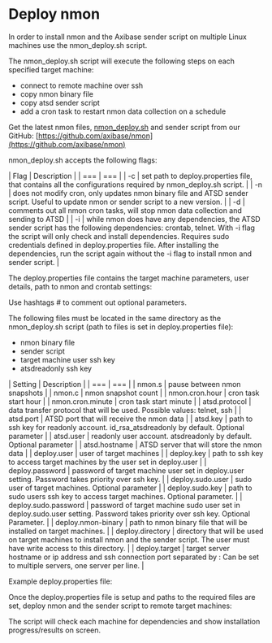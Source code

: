 # Deploy nmon

In order to install nmon and the Axibase sender script on multiple Linux machines use the nmon_deploy.sh script.

The nmon_deploy.sh script will execute the following steps on each specified target machine:


- connect to remote machine over ssh
- copy nmon binary file
- copy atsd sender script
- add a cron task to restart nmon data collection on a schedule


Get the latest nmon files, [nmon_deploy.sh](https://github.com/axibase/nmon/blob/master/nmon_deploy.sh) and sender script from our GitHub: [https://github.com/axibase/nmon](https://github.com/axibase/nmon)

nmon_deploy.sh accepts the following flags:

| Flag | Description | 
| === | === | 
| -c | set path to deploy.properties file, that contains all the configurations required by nmon_deploy.sh script. | 
| -n | does not modify cron, only updates nmon binary file and ATSD sender script. Useful to update nmon or sender script to a new version. | 
| -d | comments out all nmon cron tasks, will stop nmon data collection and sending to ATSD | 
| -i | while nmon does have any dependencies, the ATSD sender script has the following dependencies: crontab, telnet. With -i flag the script will only check and install dependencies. Requires sudo credentials defined in deploy.properties file. After installing the dependencies, run the script again without the -i flag to install nmon and sender script. | 


The deploy.properties file contains the target machine parameters, user details, path to nmon and crontab settings:

Use hashtags # to comment out optional parameters.

The following files must be located in the same directory as the nmon_deploy.sh script (path to files is set in deploy.properties file):


- nmon binary file
- sender script
- target machine user ssh key
- atsdreadonly ssh key


| Setting | Description | 
| === | === | 
| nmon.s | pause between nmon snapshots | 
| nmon.c | nmon snapshot count | 
| nmon.cron.hour | cron task start hour | 
| nmon.cron.minute | cron task start minute | 
| atsd.protocol | data transfer protocol that will be used. Possible values: telnet, ssh | 
| atsd.port | ATSD port that will receive the nmon data | 
| atsd.key | path to ssh key for readonly account. id_rsa_atsdreadonly by default. Optional parameter | 
| atsd.user | readonly user account. atsdreadonly by default. Optional parameter | 
| atsd.hostname | ATSD server that will store the nmon data | 
| deploy.user | user of target machines | 
| deploy.key | path to ssh key to access target machines by the user set in deploy.user | 
| deploy.password | password of target machine user set in deploy.user setting. Password takes priority over ssh key. | 
| deploy.sudo.user | sudo user of target machines. Optional parameter | 
| deploy.sudo.key | path to sudo users ssh key to access target machines. Optional parameter. | 
| deploy.sudo.password | password of target machine sudo user set in deploy.sudo.user setting. Password takes priority over ssh key. Optional Parameter. | 
| deploy.nmon-binary | path to nmon binary file that will be installed on target machines. | 
| deploy.directory | directory that will be used on target machines to install nmon and the sender script. The user must have write access to this directory. | 
| deploy.target | target server hostname or ip address and ssh connection port separated by : Can be set to multiple servers, one server per line. | 


Example deploy.properties file:

Once the deploy.properties file is setup and paths to the required files are set, deploy nmon and the sender script to remote target machines:

The script will check each machine for dependencies and show installation progress/results on screen.